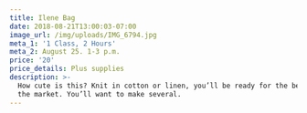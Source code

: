 ```yaml
---
title: Ilene Bag
date: 2018-08-21T13:00:03-07:00
image_url: /img/uploads/IMG_6794.jpg
meta_1: '1 Class, 2 Hours'
meta_2: August 25. 1-3 p.m.
price: '20'
price_details: Plus supplies
description: >-
  How cute is this? Knit in cotton or linen, you’ll be ready for the beach or
  the market. You’ll want to make several.
---
```




